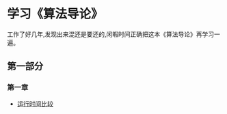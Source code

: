 # 学习《算法导论》
工作了好几年,发现出来混还是要还的,闲暇时间正确把这本《算法导论》再学习一遍。

## 第一部分

### 第一章
* [运行时间比较](https://github.com/o0starshine0o/LearnAlgorithms/tree/master/part_1/chapter_1)
